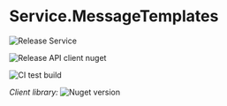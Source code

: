 # Service.MessageTemplates

![Release Service](https://github.com/MyJetWallet/Service.MessageTemplates/workflows/Release%20Service/badge.svg)

![Release API client nuget](https://github.com/MyJetWallet/Service.MessageTemplates/workflows/Release%20API%20client%20nuget/badge.svg)

![CI test build](https://github.com/MyJetWallet/Service.MessageTemplates/workflows/CI%20test%20build/badge.svg)

*Client library:* ![Nuget version](https://img.shields.io/nuget/v/MyJetWallet.Service.MessageTemplates.Client?label=MyJetWallet.Service.MessageTemplates.Client&style=social)

